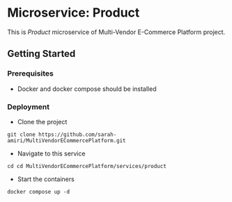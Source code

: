 # Microservice: Product
This is *Product* microservice of Multi-Vendor E-Commerce Platform project.


## Getting Started
### Prerequisites
- Docker and docker compose should be installed
### Deployment
- Clone the project
```shell
git clone https://github.com/sarah-amiri/MultiVendorECommercePlatform.git
```
- Navigate to this service
```shell
cd cd MultiVendorECommercePlatform/services/product
```
- Start the containers
```shell
docker compose up -d
```